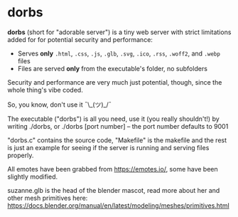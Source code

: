 # dorbs

**dorbs** (short for "adorable server") is a tiny web server with strict limitations added for for potential security and performance:

- Serves **only** `.html`, `.css`, `.js`, `.glb`, `.svg`, `.ico`, `.rss`, `.woff2`, and `.webp` files
- Files are served **only** from the executable's folder, no subfolders

Security and performance are very much just potential, though, since the whole thing's vibe coded.

So, you know, don't use it  ¯\\\_(ツ)\_/¯

The executable ("dorbs") is all you need, use it (you really shouldn't!) by writing ./dorbs, or ./dorbs [port number] – the port number defaults to 9001

"dorbs.c" contains the source code, "Makefile" is the makefile and the rest is just an example for seeing if the server is running and serving files properly.

All emotes have been grabbed from https://emotes.io/, some have been slightly modified.

suzanne.glb is the head of the blender mascot, read more about her and other mesh primitives here: https://docs.blender.org/manual/en/latest/modeling/meshes/primitives.html